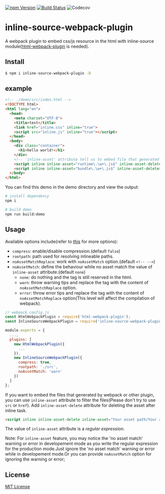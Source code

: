 <a href="https://www.npmjs.com/package/inline-source-webpack-plugin"><img src="https://img.shields.io/npm/v/inline-source-webpack-plugin.svg" alt="npm Version"></a>
[![Build Status](https://travis-ci.org/KyLeoHC/inline-source-webpack-plugin.svg?branch=master)](https://travis-ci.org/KyLeoHC/inline-source-webpack-plugin)
![Codecov](https://img.shields.io/codecov/c/github/KyLeoHC/inline-source-webpack-plugin)

# inline-source-webpack-plugin

A webpack plugin to embed css/js resource in the html with inline-source module([html-webpack-plugin](https://github.com/jantimon/html-webpack-plugin) is needed).

## Install

```bash
$ npm i inline-source-webpack-plugin -D
```

## example

```html
<!-- ./demo/src/index.html -->
<!DOCTYPE html>
<html lang="en">
  <head>
    <meta charset="UTF-8">
    <title>test</title>
    <link href="inline.css" inline="true">
    <script src="inline.js" inline="true"></script>
  </head>
  <body>
    <div class="container">
      <h1>hello world!</h1>
    </div>
    <!-- 'inline-asset' attribute tell us to embed file that generated by webpack -->
    <script inline inline-asset="runtime\.\w+\.js$" inline-asset-delete></script>
    <script inline inline-asset="bundle\.\w+\.js$" inline-asset-delete></script>
  </body>
</html>
```

You can find this demo in the demo directory and view the output:

```bash
# install dependency
npm i

# build demo
npm run build:demo
```

## Usage

Available options include(refer to [this](https://github.com/popeindustries/inline-source#usage) for more options):

- `compress`: enable/disable compression.(default `false`)
- `rootpath`: path used for resolving inlineable paths.
- `noAssetMatchReplace`: work with `noAssetMatch` option.(default `<!-- -->`)
- `noAssetMatch`: define the behaviour while no asset match the value of `inline-asset` attribute.(default `none`)
  - `none`: do nothing and the tag is still reserved in the html.
  - `warn`: throw warning tips and replace the tag with the content of `noAssetMatchReplace` option.
  - `error`: throw error tips and replace the tag with the content of `noAssetMatchReplace` option(This level will affect the compilation of webpack).

```javascript
// webpack.config.js
const HtmlWebpackPlugin = require('html-webpack-plugin');
const InlineSourceWebpackPlugin = require('inline-source-webpack-plugin');

module.exports = {
  ...,
  plugins: [
    new HtmlWebpackPlugin({
      ...
    }),
    new InlineSourceWebpackPlugin({
      compress: true,
      rootpath: './src',
      noAssetMatch: 'warn'
    })
  ]
};
```

If you want to embed the files that generated by webpack or other plugin, you can use `inline-asset` attribute to filter the files(Please don't try to use `src` or `href`).
Add `inline-asset-delete` attribute for deleting the asset after inline task.

```html
<script inline inline-asset-delete inline-asset="Your asset path/Your asset name"></script>
```

The value of `inline-asset` attribute is a *regular expression*.

Note: For `inline-asset` feature, you may notice the 'no asset match' warning or error in developement mode as you write the regular expression for the production mode.Just ignore the 'no asset match' warning or error while in developement mode.Or you can provide `noAssetMatch` option for ignoring the warning or error;

## License

[MIT License](https://github.com/KyLeoHC/inline-source-webpack-plugin/blob/master/LICENSE)
